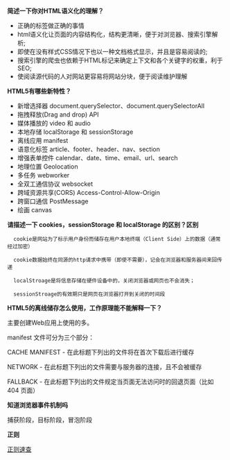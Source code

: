 
**简述一下你对HTML语义化的理解？**

- 正确的标签做正确的事情
- html语义化让页面的内容结构化，结构更清晰，便于对浏览器、搜索引擎解析;
- 即使在没有样式CSS情况下也以一种文档格式显示，并且是容易阅读的;
- 搜索引擎的爬虫也依赖于HTML标记来确定上下文和各个关键字的权重，利于SEO;
- 使阅读源代码的人对网站更容易将网站分块，便于阅读维护理解

**HTML5有哪些新特性？**

- 新增选择器 document.querySelector、document.querySelectorAll
- 拖拽释放(Drag and drop) API
- 媒体播放的 video 和 audio
- 本地存储 localStorage 和 sessionStorage
- 离线应用 manifest
- 语意化标签 article、footer、header、nav、section
- 增强表单控件 calendar、date、time、email、url、search
- 地理位置 Geolocation
- 多任务 webworker
- 全双工通信协议 websocket
- 跨域资源共享(CORS) Access-Control-Allow-Origin
- 跨窗口通信 PostMessage
- 绘画 canvas


**请描述一下 cookies，sessionStorage 和 localStorage 的区别？区别**

      cookie是网站为了标示用户身份而储存在用户本地终端（Client Side）上的数据（通常经过加密）

      cookie数据始终在同源的http请求中携带（即使不需要），记会在浏览器和服务器间来回传递

      localStroage是将信息存储在硬件设备中的，关闭浏览器或网页也不会消失；

      sessionStroage的有效期只是网页在浏览器打开到关闭的时间段

**HTML5的离线储存怎么使用，工作原理能不能解释一下？**

主要创建Web应用上使用的多。

manifest 文件可分为三个部分：

CACHE MANIFEST - 在此标题下列出的文件将在首次下载后进行缓存

NETWORK - 在此标题下列出的文件需要与服务器的连接，且不会被缓存

FALLBACK - 在此标题下列出的文件规定当页面无法访问时的回退页面（比如 404 页面）

**知道浏览器事件机制吗**

捕获阶段，目标阶段，冒泡阶段



**正则**

[正则速查](http://tool.oschina.net/uploads/apidocs/jquery/regexp.html) 


